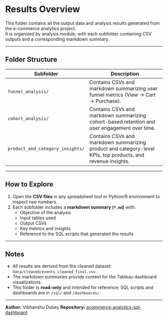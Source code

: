 # Results Overview

This folder contains all the output data and analysis results generated from the e-commerce analytics project.  
It is organized by analysis module, with each subfolder containing CSV outputs and a corresponding markdown summary.

---

## Folder Structure

| Subfolder | Description |
|-----------|-------------|
| `funnel_analysis/` | Contains CSVs and markdown summarizing user funnel metrics (View → Cart → Purchase). |
| `cohort_analysis/` | Contains CSVs and markdown summarizing cohort-based retention and user engagement over time. |
| `product_and_category_insights/` | Contains CSVs and markdown summarizing product and category-level KPIs, top products, and revenue insights. |

---

## How to Explore

1. Open the **CSV files** in any spreadsheet tool or Python/R environment to inspect raw numbers.  
2. Each subfolder includes a **markdown summary (`*.md`)** with:  
   - Objective of the analysis  
   - Input tables used  
   - Output CSVs  
   - Key metrics and insights  
   - Reference to the SQL scripts that generated the results  

---

## Notes

- All results are derived from the cleaned dataset: `data/cleaned/events_cleaned_final.csv`.  
- The markdown summaries provide context for the Tableau dashboard visualizations.  
- This folder is **read-only** and intended for reference; SQL scripts and dashboards are in `/sql/` and `/dashboards/`.

---

**Author:** Vibhanshu Dubey
**Repository:** [ecommerce-analytics-sql-dashboard](https://github.com/Vibhanshu-555/ecommerce-analytics-sql-dashboard)
